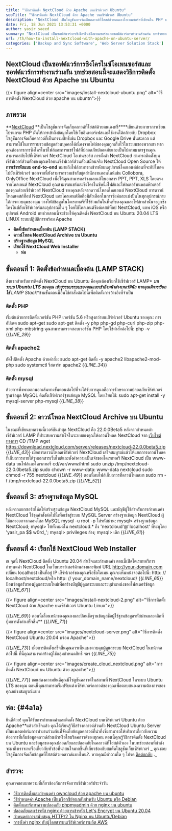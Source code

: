 ```yaml
---
title: "วิธีการติดตั้ง NextCloud ด้วย Apache บนเซิร์ฟเวอร์ Ubuntu" 
seoTitle: "วิธีการติดตั้ง NextCloud ด้วย Apache บนเซิร์ฟเวอร์ Ubuntu" 
description: "NextCloud เป็นโซลูชันการจัดเก็บคลาวด์ที่โฮสต์ด้วยตนเองโอเพนซอร์สที่เขียนใน PHP บทความนี้จะแสดงวิธีการติดตั้ง NextCloud ด้วย Apache บน Ubuntu" 
date: Fri, 18 Jun 2021 13:53:31 +0000
author: yasir saeed
summary: "NextCloud เป็นซอฟต์แวร์การซิงโครไนซ์โอเพนซอร์สและซอฟต์แวร์การทำงานร่วมกัน บทช่วยสอนนี้จะแสดงวิธีการติดตั้ง NextCloud ด้วย Apache บน Ubuntu" 
url: /th/how-to-install-nextcloud-with-apache-on-ubuntu-server/
categories: ['Backup and Sync Software', 'Web Server Solution Stack']
---
```


## NextCloud เป็นซอฟต์แวร์การซิงโครไนซ์โอเพนซอร์สและซอฟต์แวร์การทำงานร่วมกัน บทช่วยสอนนี้จะแสดงวิธีการติดตั้ง NextCloud ด้วย Apache บน Ubuntu

{{< figure align=center src="images/install-nextcloud-ubuntu.png" alt="วิธีการติดตั้ง NextCloud ด้วย apache บน ubuntn">}}


## **ภาพรวม** 
**[NextCloud][1] **เป็นโซลูชันการจัดเก็บคลาวด์ที่โฮสต์ด้วยตนเองฟรี****เขียนด้วยภาษาการเขียนโปรแกรม PHP มันให้การเข้าถึงข้อมูลโดยใช้เว็บอินเตอร์เฟสและใช้งานได้คล้ายกับ Dropbox โซลูชันการจัดเก็บคลาวด์ที่เป็นกรรมสิทธิ์เช่น Dropbox และ Google Drive นั้นสะดวก แต่สามารถใช้ในการรวบรวมข้อมูลส่วนบุคคลได้เนื่องจากไฟล์ของคุณถูกเก็บไว้ในระบบของพวกเขา หากคุณต้องการการซิงโครไนซ์ไฟล์และการแชร์ไฟล์ที่ปลอดภัยปลอดภัยและเป็นไปตามมาตรฐานคุณสามารถสลับไปที่เซิร์ฟเวอร์ NextCloud โอเพ่นซอร์ส การตั้งค่า NextCloud สามารถติดตั้งบนเซิร์ฟเวอร์ส่วนตัวของคุณหรือบนเซิร์ฟเวอร์ส่วนตัวเสมือนจริง
NextCloud Open Source ให้ **การเข้ารหัสแบบ end-to-end** หมายถึงไฟล์สามารถเข้ารหัสบนอุปกรณ์ไคลเอนต์ก่อนที่จะอัปโหลดไปยังเซิร์ฟเวอร์ นอกจากนี้ยังสามารถรวมเข้ากับชุดสำนักงานออนไลน์เช่น Collobora, OnlyOffice NextCloud เพื่อให้คุณสามารถสร้างและแก้ไขเอกสาร PPT, PPT, XLS โดยตรงจากไคลเอนต์ NextCloud คุณสามารถแชร์และซิงโครไนซ์หนึ่งไฟล์และโฟลเดอร์บนคอมพิวเตอร์ของคุณด้วยเซิร์ฟเวอร์ NextCloud ของคุณหลังจากดาวน์โหลดไคลเอนต์ NextCloud การดาวน์โหลดเดสก์ท็อป NextCloud และไคลเอนต์มือถือมีตัวเลือกในการซิงค์และแบ่งปันในทุกอุปกรณ์ภายใต้การควบคุมของคุณ วางไฟล์ข้อมูลในไดเรกทอรีที่ใช้ร่วมกันในพื้นที่ของคุณและไฟล์เหล่านั้นจะถูกซิงโครไนซ์กับเซิร์ฟเวอร์และอุปกรณ์อื่น ๆ โดยใช้ไคลเอนต์ซิงค์เดสก์ท็อป NextCloud, แอพ iOS หรืออุปกรณ์ Android
บทช่วยสอนนี้จะช่วยให้คุณติดตั้ง NextCloud บน Ubuntu 20.04 LTS LINUX ระบบปฏิบัติการพร้อม Apache
* **ติดตั้งข้อกำหนดเบื้องต้น (LAMP STACK)** 
* **ดาวน์โหลด NextCloud Archive บน Ubuntu** 
* **สร้างฐานข้อมูล MySQL** 
* **เรียกใช้ NextCloud Web Installer** 
  * **ห่อ** 

## ขั้นตอนที่ 1: ติดตั้งข้อกำหนดเบื้องต้น (LAMP STACK)
สิ่งแรกสำหรับการติดตั้ง NextCloud บน Ubuntu คือคุณต้องเรียกใช้เซิร์ฟเวอร์ LAMP* ***บนระบบ Ubuntu LTS ของคุณ เข้าสู่ระบบระบบของคุณและเข้าถึงหน้าต่างเทอร์มินัล หากคุณมีการเรียกใช้** LAMP Stack**ข้ามขั้นตอนนี้อื่นใช้คำสั่งต่อไปนี้เพื่อติดตั้งการอ้างอิงที่จำเป็น

### ติดตั้ง PHP
เริ่มต้นด้วยการติดตั้งเวอร์ชัน PHP เวอร์ชัน 5.6 หรือสูงกว่าบนเซิร์ฟเวอร์ Ubuntu ของคุณ:
การอัปเดต sudo apt-get
sudo apt-get ติดตั้ง -y php php-gd php-curl php-zip php-xml php-mbstring
คุณสามารถตรวจสอบเวอร์ชัน PHP โดยใช้คำสั่งต่อไปนี้:
php -v
{{_LINE_29_}}

### ติดตั้ง apache2
ถัดไปติดตั้ง Apache ด้วยคำสั่ง:
sudo apt-get ติดตั้ง -y apache2 libapache2-mod-php
sudo systemctl รีสตาร์ท apache2
{{_LINE_34_}}

### ติดตั้ง mysql
ด้วยการพึ่งพาออกนอกเส้นทางขั้นตอนต่อไปที่จะได้รับการดูแลคือการรักษาความปลอดภัยเซิร์ฟเวอร์ฐานข้อมูล MySQL ติดตั้งเซิร์ฟเวอร์ฐานข้อมูล MySQL โดยเรียกใช้:
sudo apt-get install -y mysql-server php-mysql
{{_LINE_38_}}

## ขั้นตอนที่ 2: ดาวน์โหลด NextCloud Archive บน Ubuntu
ในขณะที่เขียนบทความนี้เวอร์ชันล่าสุด NextCloud คือ 22.0.0Beta5 หลังจากกำหนดค่าเซิร์ฟเวอร์ LAMP ที่ประสบความสำเร็จในระบบของคุณให้ดาวน์โหลด NextCloud จาก [เว็บไซต์ทางการ][2]
CD /TMP
wget https://download.nextcloud.com/server/releases/nextcloud-22.0.0beta5.zip
{{_LINE_43_}}
เมื่อการดาวน์โหลดเซิร์ฟเวอร์ NextCloud เสร็จสมบูรณ์แล้วให้แยกการดาวน์โหลดที่เก็บถาวรภายใต้รูทเอกสารเว็บไซต์และตั้งค่าความเป็นเจ้าของไดเรกทอรี NextCloud เป็น www-data บนไฟล์และไดเรกทอรี
cd/var/www/html
sudo unzip /tmp/nextcloud-22.0.0beta5.zip
sudo chown -r www-data: www-data nextcloud
sudo chmod -r 755 nextcloud
{{_LINE_49_}}
ตอนนี้ลบไฟล์เก็บถาวรที่ดาวน์โหลดมา
sudo rm -f /tmp/nextcloud-22.0.0beta5.zip
{{_LINE_52_}}

## ขั้นตอนที่ 3: สร้างฐานข้อมูล MySQL
หลังจากแยกซอร์สโค้ดให้สร้างฐานข้อมูล NextCloud MySQL และบัญชีผู้ใช้สำหรับการกำหนดค่า NextCloud ใช้ชุดคำสั่งต่อไปนี้เพื่อเข้าสู่ระบบ MySQL Server สร้างฐานข้อมูล NextCloud ผู้ใช้และออกจากคอนโซล MySQL
mysql -u root -p
ใส่รหัสผ่าน:
mysql> สร้างฐานข้อมูล NextCloud;
mysql> ให้ทั้งหมดใน nextcloud.* ถึง 'nextcloud'@'localhost' ที่ระบุโดย 'yasir_pa $$ w0rd_';
mysql> privileges ล้าง;
mysql> เลิก
{{_LINE_61_}}

## ขั้นตอนที่ 4: เรียกใช้ NextCloud Web Installer
ณ จุดนี้ NextCloud ติดตั้ง Ubuntu 20.04 สำเร็จและกำหนดค่า ตอนนี้เปิดไดเรกทอรีการกำหนดค่า NextCloud ในเว็บเบราว์เซอร์ด้านล่างและพิมพ์ URL http://your-domain.com เปลี่ยน localhost เป็นที่อยู่ IP เซิร์ฟเวอร์ของคุณหรือชื่อโดเมน คุณจะเห็นหน้าจอต่อไปนี้:
http: // localhost/nextcloud/หรือ http: // your_domain_name/nextcloud/
{{_LINE_65_}}
ป้อนข้อมูลรับรองผู้ดูแลระบบใหม่เพื่อสร้างบัญชีผู้ดูแลระบบและระบุตำแหน่งของโฟลเดอร์ข้อมูล
{{_LINE_67_}}

{{< figure align=center src="images/install-nextcloud-2.png" alt="วิธีการติดตั้ง NextCloud ด้วย Apache บนเซิร์ฟเวอร์ Ubuntu Linux">}}

{{_LINE_69_}}
ตอนนี้เลื่อนหน้าของคุณลงและป้อนชื่อฐานข้อมูลชื่อผู้ใช้ฐานข้อมูลรหัสผ่านและคลิกที่ปุ่มการตั้งค่าเสร็จสิ้น**
{{_LINE_71_}}

{{< figure align=center src="images/nextcloud-server.png" alt="วิธีการติดตั้ง NextCloud Ubuntu 20.04 พร้อม Apache">}}

{{_LINE_73_}}
เมื่อการติดตั้งเสร็จสิ้นคุณควรเห็นแผงควบคุมผู้ดูแลระบบ NextCloud ในหน้าจอต่อไปนี้ ที่นี่คุณสามารถสร้างผู้ใช้กลุ่มกำหนดสิทธิ์ ฯลฯ
{{_LINE_75_}}

{{< figure align=center src="images/create_cloud_nextcloud.png" alt="การติดตั้ง NextCloud บน Ubuntu ด้วย apache">}}

{{_LINE_77_}}
ขอแสดงความยินดีคุณมีโซลูชันคลาวด์ในสถานที่ NextCloud ในระบบ Ubuntu LTS ของคุณ ตอนนี้คุณสามารถเริ่มปรับแต่งเซิร์ฟเวอร์คลาวด์ของคุณเพื่อตอบสนองความต้องการของคุณอย่างสมบูรณ์แบบ

## **ห่อ:**  {#4a1a}

ยินดีด้วย! คุณได้รับการกำหนดค่าและติดตั้ง NextCloud บนเซิร์ฟเวอร์ Ubuntu ด้วย Apache**แล้วสำเร็จแล้ว คุณได้เรียนรู้วิธีสร้างคลาวด์ส่วนตัว NextCloud Ubuntu Server เป็นแพลตฟอร์มการทำงานร่วมกันที่จัดเก็บข้อมูลคลาวด์ที่น่าทึ่งซึ่งสามารถให้บริการเกี่ยวกับความต้องการที่เก็บข้อมูลคลาวด์ส่วนตัวหรือไฮบริดคลาวด์ของทุกคน ตอนนี้คุณรู้วิธีการติดตั้ง NextCloud บน Ubuntu และข้อมูลของคุณปลอดภัยและปลอดภัยในคลาวด์ที่โฮสต์ตัวเอง ในบทช่วยสอนที่กำลังจะมาถึงเราจะหารือเกี่ยวกับหัวข้อที่น่าสนใจมากขึ้นที่เกี่ยวข้องกับสแต็คโซลูชันเว็บเซิร์ฟเวอร์
_ คุณชอบโซลูชันการจัดเก็บข้อมูลที่โฮสต์ด้วยคลาวด์แบบไหน?. หากคุณมีคำถามใด ๆ โปรด [ติดต่อกลับ][3] ._

## สำรวจ:
คุณอาจชอบบทความที่เกี่ยวข้องกับการจัดการเซิร์ฟเวอร์ประจำวัน
  * [วิธีการติดตั้งและกำหนดค่า owncloud ด้วย apache บน ubuntu][4]
  * [วิธีกำหนดค่า Apache เป็นพร็อกซีย้อนกลับสำหรับ Ubuntu หรือ Debian][5]
  * [ติดตั้งและรักษาความปลอดภัย phpmyadmin ด้วย nginx บน ubuntu][6]
  * [ปลอดภัยและเข้ารหัส nginx ด้วยการเข้ารหัส Let's Encrypt บน Ubuntu 20.04][7]
  * [กำหนดค่าการสนับสนุน HTTP/2 ใน Nginx บน Ubuntu/Debian][8]
  * [การตั้งค่า nginx กับผู้โดยสารบนเซิร์ฟเวอร์การผลิต AWS][9]



[1]: https://nextcloud.com/
[2]: https://nextcloud.com/install/
[3]: mailto:yasir.saeed@aspose.com
[4]: https://blog.containerize.com/backup-and-sync-software/how-to-install-and-configure-owncloud-with-apache-on-ubuntu/
[5]: https://blog.containerize.com/web-server-solution-stack/how-to-configure-apache-as-a-reverse-proxy-for-ubuntudebian/
[6]: https://blog.containerize.com/web-server-solution-stack/how-to-install-and-secure-phpmyadmin-with-nginx-on-ubuntu/
[7]: https://blog.containerize.com/web-server-solution-stack/how-to-secure-nginx-with-letsencrypt-on-ubuntu-20-04/
[8]: https://blog.containerize.com/web-server-solution-stack/how-to-configure-http2-support-in-nginx-on-ubuntudebian/
[9]: https://blog.containerize.com/web-server-solution-stack/how-to-setup-nginx-with-passenger-on-aws-production-server/
